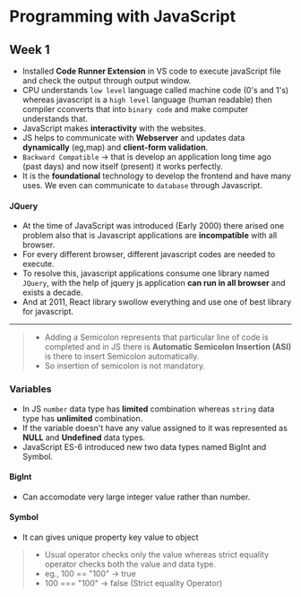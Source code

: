 # Programming with JavaScript
## Week 1
* Installed **Code Runner Extension** in VS code to execute javaScript file and check the output through output window.
* CPU understands `low level` language called machine code (0's and 1's) whereas javascript is a `high level` language (human readable) then compiler cconverts that into `binary code` and make computer understands that.
* JavaScript makes **interactivity** with the websites.
* JS helps to communicate with **Webserver** and updates data **dynamically** (eg,map) and **client-form validation**.
* `Backward Compatible` -> that is develop an application long time ago (past days) and now itself (present) it works perfectly.
* It is the **foundational** technology to develop the frontend and have many uses. We even can communicate to `database` through Javascript.
#### JQuery
* At the time of JavaScript was introduced (Early 2000) there arised one problem also that is Javascript applications are **incompatible** with all browser.
* For every different browser, different javascript codes are needed to execute. 
* To resolve this, javascript applications consume one library named `JQuery`, with the help of jquery js application **can run in all browser** and exists a decade.
* And at 2011, React library swollow everything and use one of best library for javascript.
---------------------------
> - Adding a Semicolon represents that particular line of code is completed and in JS there is **Automatic Semicolon Insertion (ASI)** is there to insert Semicolon automatically.
> - So insertion of semicolon is not mandatory.

### Variables
* In JS `number` data type has **limited** combination whereas `string` data type has **unlimited** combination.
* If the variable doesn't have any value assigned to it was represented as **NULL** and **Undefined** data types.
* JavaScript ES-6 introduced new two data types named BigInt and Symbol.
#### BigInt
* Can accomodate very large integer value rather than number.
#### Symbol
* It can gives unique property key value to object
> - Usual operator checks only the value whereas strict equality operator checks both the value and data type.
> - eg., 100 == "100" -> true
> - 100 === "100" -> false (Strict equality Operator)

